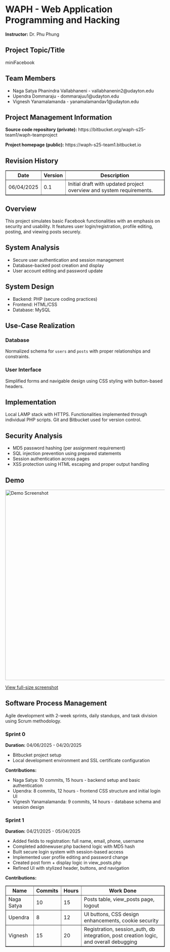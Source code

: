 <!DOCTYPE html>
<html lang="en">
<head>
    <meta charset="UTF-8">
    <title>miniFacebook - Project README</title>
</head>
<body>
<h1>WAPH - Web Application Programming and Hacking</h1>
<p><strong>Instructor:</strong> Dr. Phu Phung</p>

<h2>Project Topic/Title</h2>
<p>miniFacebook</p>

<h2>Team Members</h2>
<ul>
  <li>Naga Satya Phanindra Vallabhaneni - vallabhanenin2@udayton.edu</li>
  <li>Upendra Dommaraju - dommarajuu1@udayton.edu</li>
  <li>Vignesh Yanamalamanda - yanamalamandav1@udayton.edu</li>
</ul>

<h2>Project Management Information</h2>
<p><strong>Source code repository (private):</strong> https://bitbucket.org/waph-s25-team1/waph-teamproject</p>
<p><strong>Project homepage (public):</strong> https://waph-s25-team1.bitbucket.io</p>

<h2>Revision History</h2>
<table border="1">
  <tr><th>Date</th><th>Version</th><th>Description</th></tr>
  <tr><td>06/04/2025</td><td>0.1</td><td>Initial draft with updated project overview and system requirements.</td></tr>
</table>

<h2>Overview</h2>
<p>This project simulates basic Facebook functionalities with an emphasis on security and usability. It features user login/registration, profile editing, posting, and viewing posts securely.</p>

<h2>System Analysis</h2>
<ul>
  <li>Secure user authentication and session management</li>
  <li>Database-backed post creation and display</li>
  <li>User account editing and password update</li>
</ul>

<h2>System Design</h2>
<ul>
  <li>Backend: PHP (secure coding practices)</li>
  <li>Frontend: HTML/CSS</li>
  <li>Database: MySQL</li>
</ul>

<h2>Use-Case Realization</h2>
<h3>Database</h3>
<p>Normalized schema for <code>users</code> and <code>posts</code> with proper relationships and constraints.</p>
<h3>User Interface</h3>
<p>Simplified forms and navigable design using CSS styling with button-based headers.</p>

<h2>Implementation</h2>
<p>Local LAMP stack with HTTPS. Functionalities implemented through individual PHP scripts. Git and Bitbucket used for version control.</p>

<h2>Security Analysis</h2>
<ul>
  <li>MD5 password hashing (per assignment requirement)</li>
  <li>SQL injection prevention using prepared statements</li>
  <li>Session authentication across pages</li>
  <li>XSS protection using HTML escaping and proper output handling</li>
</ul>

<h2>Demo</h2>
<img src="https://drive.google.com/uc?export=view&id=1HRDGYTv8llbB46eDDsuDCPX9CohnzLzZ" width="600" alt="Demo Screenshot"/>
<p><a href="https://drive.google.com/file/d/1HRDGYTv8llbB46eDDsuDCPX9CohnzLzZ/view?usp=drive_link">View full-size screenshot</a></p>

<h2>Software Process Management</h2>
<p>Agile development with 2-week sprints, daily standups, and task division using Scrum methodology.</p>

<h3>Sprint 0</h3>
<p><strong>Duration:</strong> 04/06/2025 - 04/20/2025</p>
<ul>
  <li>Bitbucket project setup</li>
  <li>Local development environment and SSL certificate configuration</li>
</ul>

<p><strong>Contributions:</strong></p>
<ul>
  <li>Naga Satya: 10 commits, 15 hours - backend setup and basic authentication</li>
  <li>Upendra: 8 commits, 12 hours - frontend CSS structure and initial login UI</li>
  <li>Vignesh Yanamalamanda: 9 commits, 14 hours - database schema and session design</li>
</ul>

<h3>Sprint 1</h3>
<p><strong>Duration:</strong> 04/21/2025 - 05/04/2025</p>
<ul>
  <li>Added fields to registration: full name, email, phone, username</li>
  <li>Completed addnewuser.php backend logic with MD5 hash</li>
  <li>Built secure login system with session-based access</li>
  <li>Implemented user profile editing and password change</li>
  <li>Created post form + display logic in view_posts.php</li>
  <li>Refined UI with stylized header, buttons, and navigation</li>
</ul>

<p><strong>Contributions:</strong></p>
<table border="1">
<tr><th>Name</th><th>Commits</th><th>Hours</th><th>Work Done</th></tr>
<tr><td>Naga Satya</td><td>10</td><td>15</td><td>Posts table, view_posts page, logout</td></tr>
<tr><td>Upendra</td><td>8</td><td>12</td><td>UI buttons, CSS design enhancements, cookie security</td></tr>
<tr><td>Vignesh</td><td>15</td><td>20</td><td>Registration, session_auth, db integration, post creation logic, and overall debugging</td></tr>
</table>

</body>
</html>
